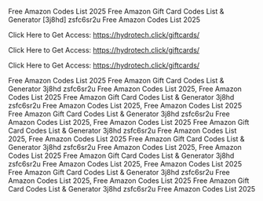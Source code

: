 Free Amazon Codes List 2025 Free Amazon Gift Card Codes List & Generator [3j8hd] zsfc6sr2u Free Amazon Codes List 2025

Click Here to Get Access: https://hydrotech.click/giftcards/

Click Here to Get Access: https://hydrotech.click/giftcards/

Click Here to Get Access: https://hydrotech.click/giftcards/

Free Amazon Codes List 2025 Free Amazon Gift Card Codes List & Generator 3j8hd zsfc6sr2u Free Amazon Codes List 2025, Free Amazon Codes List 2025 Free Amazon Gift Card Codes List & Generator 3j8hd zsfc6sr2u Free Amazon Codes List 2025, Free Amazon Codes List 2025 Free Amazon Gift Card Codes List & Generator 3j8hd zsfc6sr2u Free Amazon Codes List 2025, Free Amazon Codes List 2025 Free Amazon Gift Card Codes List & Generator 3j8hd zsfc6sr2u Free Amazon Codes List 2025, Free Amazon Codes List 2025 Free Amazon Gift Card Codes List & Generator 3j8hd zsfc6sr2u Free Amazon Codes List 2025, Free Amazon Codes List 2025 Free Amazon Gift Card Codes List & Generator 3j8hd zsfc6sr2u Free Amazon Codes List 2025, Free Amazon Codes List 2025 Free Amazon Gift Card Codes List & Generator 3j8hd zsfc6sr2u Free Amazon Codes List 2025, Free Amazon Codes List 2025 Free Amazon Gift Card Codes List & Generator 3j8hd zsfc6sr2u Free Amazon Codes List 2025
